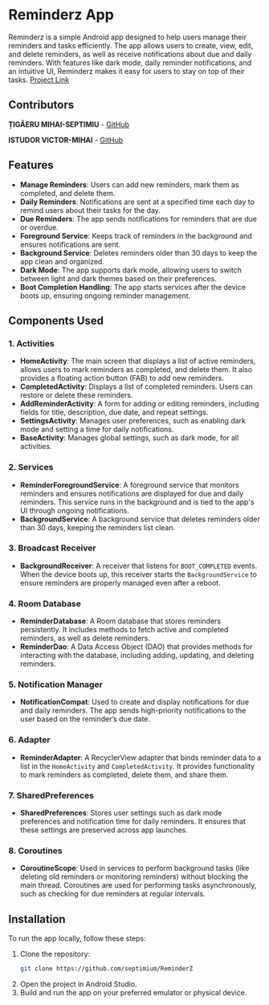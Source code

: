 # Reminderz App

Reminderz is a simple Android app designed to help users manage their reminders and tasks efficiently. The app allows users to create, view, edit, and delete reminders, as well as receive notifications about due and daily reminders. With features like dark mode, daily reminder notifications, and an intuitive UI, Reminderz makes it easy for users to stay on top of their tasks. [Project Link](https://github.com/septimium/ReminderZ)

## Contributors
**ȚIGĂERU MIHAI-SEPTIMIU** - [GitHub](https://github.com/septimium)

**ISTUDOR VICTOR-MIHAI** - [GitHub](https://github.com/istudormihai)

## Features

- **Manage Reminders**: Users can add new reminders, mark them as completed, and delete them.
- **Daily Reminders**: Notifications are sent at a specified time each day to remind users about their tasks for the day.
- **Due Reminders**: The app sends notifications for reminders that are due or overdue.
- **Foreground Service**: Keeps track of reminders in the background and ensures notifications are sent.
- **Background Service**: Deletes reminders older than 30 days to keep the app clean and organized.
- **Dark Mode**: The app supports dark mode, allowing users to switch between light and dark themes based on their preferences.
- **Boot Completion Handling**: The app starts services after the device boots up, ensuring ongoing reminder management.

## Components Used

### 1. **Activities**
   - **HomeActivity**: The main screen that displays a list of active reminders, allows users to mark reminders as completed, and delete them. It also provides a floating action button (FAB) to add new reminders.
   - **CompletedActivity**: Displays a list of completed reminders. Users can restore or delete these reminders.
   - **AddReminderActivity**: A form for adding or editing reminders, including fields for title, description, due date, and repeat settings.
   - **SettingsActivity**: Manages user preferences, such as enabling dark mode and setting a time for daily notifications.
   - **BaseActivity**: Manages global settings, such as dark mode, for all activities.

### 2. **Services**
   - **ReminderForegroundService**: A foreground service that monitors reminders and ensures notifications are displayed for due and daily reminders. This service runs in the background and is tied to the app's UI through ongoing notifications.
   - **BackgroundService**: A background service that deletes reminders older than 30 days, keeping the reminders list clean.

### 3. **Broadcast Receiver**
   - **BackgroundReceiver**: A receiver that listens for `BOOT_COMPLETED` events. When the device boots up, this receiver starts the `BackgroundService` to ensure reminders are properly managed even after a reboot.

### 4. **Room Database**
   - **ReminderDatabase**: A Room database that stores reminders persistently. It includes methods to fetch active and completed reminders, as well as delete reminders.
   - **ReminderDao**: A Data Access Object (DAO) that provides methods for interacting with the database, including adding, updating, and deleting reminders.

### 5. **Notification Manager**
   - **NotificationCompat**: Used to create and display notifications for due and daily reminders. The app sends high-priority notifications to the user based on the reminder’s due date.

### 6. **Adapter**
   - **ReminderAdapter**: A RecyclerView adapter that binds reminder data to a list in the `HomeActivity` and `CompletedActivity`. It provides functionality to mark reminders as completed, delete them, and share them.

### 7. **SharedPreferences**
   - **SharedPreferences**: Stores user settings such as dark mode preferences and notification time for daily reminders. It ensures that these settings are preserved across app launches.

### 8. **Coroutines**
   - **CoroutineScope**: Used in services to perform background tasks (like deleting old reminders or monitoring reminders) without blocking the main thread. Coroutines are used for performing tasks asynchronously, such as checking for due reminders at regular intervals.

## Installation

To run the app locally, follow these steps:

1. Clone the repository:
   ```bash
   git clone https://github.com/septimium/ReminderZ
2. Open the project in Android Studio.
3. Build and run the app on your preferred emulator or physical device.
